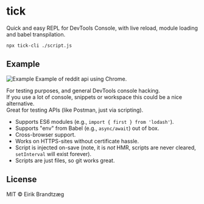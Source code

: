 # tick

Quick and easy REPL for DevTools Console, with live reload, module loading and babel transpilation.

    npx tick-cli ./script.js

## Example
![Example](https://i.imgur.com/rKXWueE.png)
Example of reddit api using Chrome.

For testing purposes, and general DevTools console hacking.  
If you use a lot of console, snippets or workspace this could be a nice alternative.  
Great for testing APIs (like Postman, just via scripting).

  * Supports ES6 modules (e.g., `import { first } from 'lodash'`).
  * Supports "env" from Babel (e.g., `async/await`) out of box.
  * Cross-browser support.
  * Works on HTTPS-sites without certificate hassle.
  * Script is injected on-save (note, it is *not* HMR, scripts are never cleared, `setInterval` will exist forever).
  * Scripts are just files, so git works great.

## License

MIT © Eirik Brandtzæg

